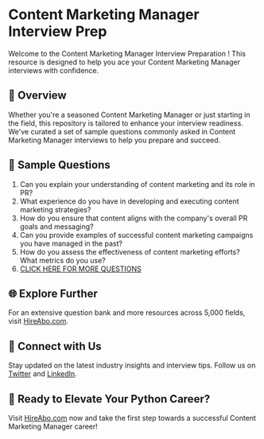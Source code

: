 # Content Marketing Manager Interview Prep

Welcome to the Content Marketing Manager Interview Preparation ! This resource is designed to help you ace your Content Marketing Manager interviews with confidence.

## 🚀 Overview

Whether you're a seasoned Content Marketing Manager or just starting in the field, this repository is tailored to enhance your interview readiness. We've curated a set of sample questions commonly asked in Content Marketing Manager interviews to help you prepare and succeed.

## 📝 Sample Questions

1. Can you explain your understanding of content marketing and its role in PR?
2. What experience do you have in developing and executing content marketing strategies?
3. How do you ensure that content aligns with the company's overall PR goals and messaging?
4. Can you provide examples of successful content marketing campaigns you have managed in the past?
5. How do you assess the effectiveness of content marketing efforts? What metrics do you use?
6. [CLICK HERE FOR MORE QUESTIONS](https://hireabo.com/job/8_1_20/Content%20Marketing%20Manager)

## 🌐 Explore Further

For an extensive question bank and more resources across 5,000 fields, visit [HireAbo.com](https://www.hireabo.com).

## 📱 Connect with Us

Stay updated on the latest industry insights and interview tips. Follow us on [Twitter](https://twitter.com/hireabo) and [LinkedIn](https://www.linkedin.com/in/hire-abo-3609972a8/).

## 🚀 Ready to Elevate Your Python Career?

Visit [HireAbo.com](https://www.hireabo.com) now and take the first step towards a successful Content Marketing Manager career!